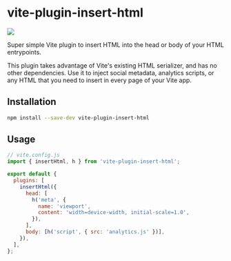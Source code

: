 # vite-plugin-insert-html

[![](https://img.shields.io/npm/v/vite-plugin-insert-html.svg?style=flat)](https://www.npmjs.com/package/vite-plugin-insert-html)

Super simple Vite plugin to insert HTML into the head or body of your HTML entrypoints.

This plugin takes advantage of Vite's existing HTML serializer, and has no other dependencies. Use it to inject social metadata, analytics scripts, or any HTML that you need to insert in every page of your Vite app.

## Installation

```bash
npm install --save-dev vite-plugin-insert-html
```

## Usage

```js
// vite.config.js
import { insertHtml, h } from 'vite-plugin-insert-html';

export default {
  plugins: [
    insertHtml({
      head: [
        h('meta', {
          name: 'viewport',
          content: 'width=device-width, initial-scale=1.0',
        }),
      ],
      body: [h('script', { src: 'analytics.js' })],
    }),
  ],
};
```
